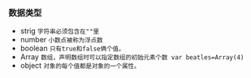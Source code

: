 ### 数据类型
- strig
 `字符串必须包含在""里`
- number
`小数点被称为浮点数`
- boolean
`只有true和false俩个值。`
- Array
`数组，声明数组时可以指定数组的初始元素个数 var beatles=Array(4)`
- object
`对象的每个值都是对象的一个属性。`
